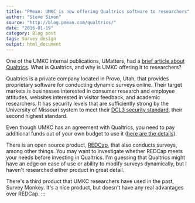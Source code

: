 ```yaml
---
title: "PMean: UMKC is now offering Qualtrics software to researchers"
author: "Steve Simon"
source: "http://blog.pmean.com/qualtrics/"
date: "2016-01-19"
category: Blog post
tags: Survey design
output: html_document
---
```


One of the UMKC internal publications, UMatters, had a [brief article
about
Qualtrics](http://info.umkc.edu/umatters/new-online-survey-tools/). What
is Qualtrics, and why is UMKC offering it to researchers?

<!---More--->

Qualtrics is a private company located in Provo, Utah, that provides
proprietary software for conducting dynamic surveys online. Their target
markets is businesses interested in consumer research and employee
attitudes, websites interested in visitor feedback, and academic
researchers. It has security levels that are sufficiently strong by the
University of Missouri system to meet their [DCL3 security
standard](http://infosec.missouri.edu/classification/dcl3.html), their
second highest standard.

Even though UMKC has an agreement with Qualtrics, you need to pay
additional funds out of your own budget to use it ([here are the
details](https://www.umkc.edu/is/support/services/software/siteLicensed/qualtrics/index.asp)).

There is an open source product, [REDCap](http://chi.umkc.edu/redcap/),
that also conducts surveys, among other things. You may want to
investigate whether REDCap meets your needs before investing in
Qualtrics. I'm guessing that Qualtrics might have an edge on ease of use
or ability to modify surveys dynamically, but I haven't researched
either product in great detail.

There's a third product that UMKC researchers have used in the past,
Survey Monkey. It's a nice product, but doesn't have any real advantages
over REDCap.
:::

